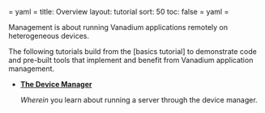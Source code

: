 = yaml =
title: Overview
layout: tutorial
sort: 50
toc: false
= yaml =

Management is about running Vanadium applications remotely on heterogeneous
devices.

The following tutorials build from the [basics tutorial] to
demonstrate code and pre-built tools that implement and benefit from
Vanadium application management.

* [__The Device Manager__]

  _Wherein_ you learn about running a server through the device manager.

[__The Device Manager__]: /tutorials/management/device-manager.html

